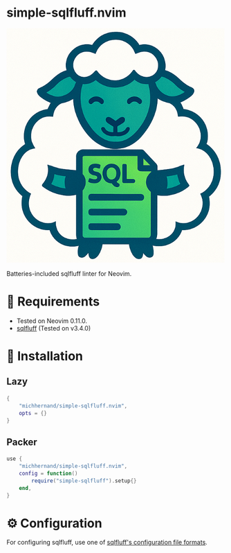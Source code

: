 # simple-sqlfluff.nvim

![Logo](./repo/images/simple-sqlfluff-logo.png)

Batteries-included sqlfluff linter for Neovim.

# 📎 Requirements
- Tested on Neovim 0.11.0.
- [sqlfluff](https://docs.sqlfluff.com/en/stable/index.html) (Tested on v3.4.0)

# 💾 Installation
## Lazy
```lua
{
    "michhernand/simple-sqlfluff.nvim",
	opts = {}
}
```

## Packer
```lua
use {
    "michhernand/simple-sqlfluff.nvim",
    config = function()
        require("simple-sqlfluff").setup{}
    end,
}
```

# ⚙️ Configuration
For configuring sqlfluff, use one of [sqlfluff's configuration file formats](https://docs.sqlfluff.com/en/stable/configuration/setting_configuration.html#configuration-files).
